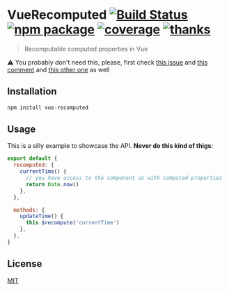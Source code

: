 # VueRecomputed [![Build Status](https://img.shields.io/circleci/project/posva/vue-recomputed/master.svg)](https://circleci.com/gh/posva/vue-recomputed) [![npm package](https://img.shields.io/npm/v/vue-recomputed.svg)](https://www.npmjs.com/package/vue-recomputed) [![coverage](https://img.shields.io/codecov/c/github/posva/vue-recomputed.svg)](https://codecov.io/github/posva/vue-recomputed) [![thanks](https://img.shields.io/badge/thanks-%E2%99%A5-ff69b4.svg)](https://github.com/posva/thanks)

> Recomputable computed properties in Vue

⚠️ You probably don't need this, please, first check [this issue](https://github.com/vuejs/vue/issues/214) and [this comment](https://github.com/vuejs/vue/issues/214#issuecomment-355177115) and [this other one](https://github.com/vuejs/vue/issues/214#issuecomment-411482670) as well

## Installation

```sh
npm install vue-recomputed
```

## Usage

This is a silly example to showcase the API. **Never do this kind of thigs**:

```js
export default {
  recomputed: {
    currentTime() {
      // you have access to the component as with computed properties
      return Date.now()
    },
  },

  methods: {
    updateTime() {
      this.$recompute('currentTime')
    },
  },
}
```

## License

[MIT](http://opensource.org/licenses/MIT)
